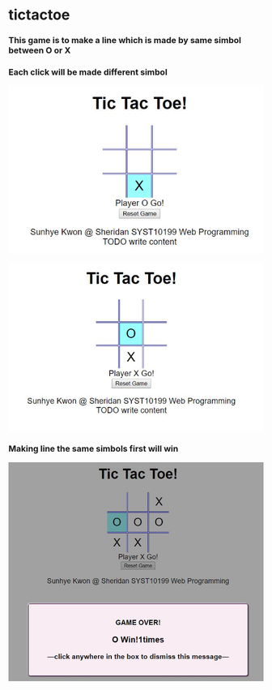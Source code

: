 # tictactoe
### This game is to make a line which is made by same simbol between O or X 
### Each click will be made different simbol

![firstPage](https://github.com/sun2545/tictactoe/blob/master/images/a.JPG)

![secondPage](https://github.com/sun2545/tictactoe/blob/master/images/b.JPG)

### Making line the same simbols first will win

![LastPage](https://github.com/sun2545/tictactoe/blob/master/images/c.JPG)
